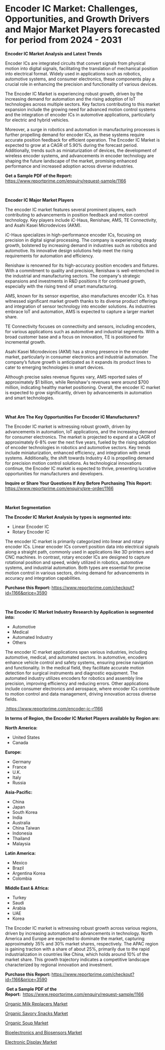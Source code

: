 <p><h1>Encoder IC Market: Challenges, Opportunities, and Growth Drivers and Major Market Players forecasted for period from 2024 - 2031</h1></p><p><strong>Encoder IC Market Analysis and Latest Trends</strong></p>
<p><p>Encoder ICs are integrated circuits that convert signals from physical motion into digital signals, facilitating the translation of mechanical position into electrical format. Widely used in applications such as robotics, automotive systems, and consumer electronics, these components play a crucial role in enhancing the precision and functionality of various devices.</p><p>The Encoder IC Market is experiencing robust growth, driven by the increasing demand for automation and the rising adoption of IoT technologies across multiple sectors. Key factors contributing to this market expansion include the growing need for advanced motion control systems and the integration of encoder ICs in automotive applications, particularly for electric and hybrid vehicles. </p><p>Moreover, a surge in robotics and automation in manufacturing processes is further propelling demand for encoder ICs, as these systems require accurate position feedback for efficient operation. The Encoder IC Market is expected to grow at a CAGR of 5.90% during the forecast period. Additionally, trends such as miniaturization of devices, the development of wireless encoder systems, and advancements in encoder technology are shaping the future landscape of the market, promising enhanced performance and increased adoption across diverse industries.</p></p>
<p><strong>Get a Sample PDF of the Report:&nbsp;</strong> <a href="https://www.reportprime.com/enquiry/request-sample/1166?utm_campaign=1137&utm_medium=2&utm_source=Github&utm_content=ia&utm_term=24122024&utm_id=encoder-ic">https://www.reportprime.com/enquiry/request-sample/1166</a></p>
<p>&nbsp;</p>
<p><strong>Encoder IC Major Market Players</strong></p>
<p><p>The encoder IC market features several prominent players, each contributing to advancements in position feedback and motion control technology. Key players include iC-Haus, Renishaw, AMS, TE Connectivity, and Asahi Kasei Microdevices (AKM).</p><p>iC-Haus specializes in high-performance encoder ICs, focusing on precision in digital signal processing. The company is experiencing steady growth, bolstered by increasing demand in industries such as robotics and automotive. Its innovative design solutions help meet the rising requirements for automation and efficiency.</p><p>Renishaw is renowned for its high-accuracy position encoders and fixtures. With a commitment to quality and precision, Renishaw is well-entrenched in the industrial and manufacturing sectors. The company's strategic expansions and investments in R&D positions it for continued growth, especially with the rising trend of smart manufacturing.</p><p>AMS, known for its sensor expertise, also manufactures encoder ICs. It has witnessed significant market growth thanks to its diverse product offerings and integration of sensor technology into encoder solutions. As industries embrace IoT and automation, AMS is expected to capture a larger market share.</p><p>TE Connectivity focuses on connectivity and sensors, including encoders, for various applications such as automotive and industrial segments. With a broad customer base and a focus on innovation, TE is positioned for incremental growth.</p><p>Asahi Kasei Microdevices (AKM) has a strong presence in the encoder market, particularly in consumer electronics and industrial automation. The company’s future growth is anticipated as it expands its product lines to cater to emerging technologies in smart devices.</p><p>Although precise sales revenue figures vary, AMS reported sales of approximately $1 billion, while Renishaw's revenues were around $700 million, indicating healthy market positioning. Overall, the encoder IC market is expected to grow significantly, driven by advancements in automation and smart technologies.</p></p>
<p>&nbsp;</p>
<p><strong>What Are The Key Opportunities For Encoder IC Manufacturers?</strong></p>
<p><p>The Encoder IC market is witnessing robust growth, driven by advancements in automation, IoT applications, and the increasing demand for consumer electronics. The market is projected to expand at a CAGR of approximately 6-8% over the next five years, fueled by the rising adoption of encoder technologies in robotics and automotive sectors. Key trends include miniaturization, enhanced efficiency, and integration with smart systems. Additionally, the shift towards Industry 4.0 is propelling demand for precision motion control solutions. As technological innovations continue, the Encoder IC market is expected to thrive, presenting lucrative opportunities for manufacturers and developers.</p></p>
<p><strong>Inquire or Share Your Questions If Any Before Purchasing This Report:</strong> <a href="https://www.reportprime.com/enquiry/pre-order/1166?utm_campaign=1137&utm_medium=2&utm_source=Github&utm_content=ia&utm_term=24122024&utm_id=encoder-ic">https://www.reportprime.com/enquiry/pre-order/1166</a></p>
<p>&nbsp;</p>
<p><strong>Market Segmentation</strong></p>
<p><strong>The Encoder IC Market Analysis by types is segmented into:</strong></p>
<p><ul><li>Linear Encoder IC</li><li>Rotary Encoder IC</li></ul></p>
<p><p>The encoder IC market is primarily categorized into linear and rotary encoder ICs. Linear encoder ICs convert position data into electrical signals along a straight path, commonly used in applications like 3D printers and CNC machines. In contrast, rotary encoder ICs are designed to capture rotational position and speed, widely utilized in robotics, automotive systems, and industrial automation. Both types are essential for precise motion control in various sectors, driving demand for advancements in accuracy and integration capabilities.</p></p>
<p><strong>Purchase this Report:&nbsp;</strong><a href="https://www.reportprime.com/checkout?id=1166&price=3590&utm_campaign=1137&utm_medium=2&utm_source=Github&utm_content=ia&utm_term=24122024&utm_id=encoder-ic">https://www.reportprime.com/checkout?id=1166&price=3590</a></p>
<p>&nbsp;</p>
<p><strong>The Encoder IC Market Industry Research by Application is segmented into:</strong></p>
<p><ul><li>Automotive</li><li>Medical</li><li>Automated Industry</li><li>Others</li></ul></p>
<p><p>The encoder IC market applications span various industries, including automotive, medical, and automated sectors. In automotive, encoders enhance vehicle control and safety systems, ensuring precise navigation and functionality. In the medical field, they facilitate accurate motion detection for surgical instruments and diagnostic equipment. The automated industry utilizes encoders for robotics and assembly line precision, improving efficiency and reducing errors. Other applications include consumer electronics and aerospace, where encoder ICs contribute to motion control and data management, driving innovation across diverse fields.</p></p>
<p><a href="https://www.reportprime.com/encoder-ic-r1166?utm_campaign=1137&utm_medium=2&utm_source=Github&utm_content=ia&utm_term=24122024&utm_id=encoder-ic">&nbsp;https://www.reportprime.com/encoder-ic-r1166</a></p>
<p><strong>In terms of Region, the Encoder IC Market Players available by Region are:</strong></p>
<p>
    <p> <strong> North America: </strong>
        <ul>
            <li>United States</li>
            <li>Canada</li>
        </ul>
        </p> 
    <p> <strong> Europe: </strong>
        <ul>
            <li>Germany</li>
            <li>France</li>
            <li>U.K.</li>
            <li>Italy</li>
            <li>Russia</li>
        </ul>
        </p> 
    <p> <strong> Asia-Pacific: </strong>
        <ul>
            <li>China</li>
            <li>Japan</li>
            <li>South Korea</li>
            <li>India</li>
            <li>Australia</li>
            <li>China Taiwan</li>
            <li>Indonesia</li>
            <li>Thailand</li>
            <li>Malaysia</li>
        </ul>
        </p> 
    <p> <strong> Latin America: </strong>
        <ul>
            <li>Mexico</li>
            <li>Brazil</li>
            <li>Argentina Korea</li>
            <li>Colombia</li>
        </ul>
        </p> 
    <p> <strong> Middle East & Africa: </strong>
        <ul>
            <li>Turkey</li>
            <li>Saudi</li>
            <li>Arabia</li>
            <li>UAE</li>
            <li>Korea</li>
        </ul>
    </p>
    </p>
<p><p>The Encoder IC market is witnessing robust growth across various regions, driven by increasing automation and advancements in technology. North America and Europe are expected to dominate the market, capturing approximately 35% and 30% market shares, respectively. The APAC region is gaining traction with a share of about 25%, primarily due to the rapid industrialization in countries like China, which holds around 10% of the market share. This growth trajectory indicates a competitive landscape characterized by regional innovation and investment.</p></p>
<p><strong>Purchase this Report: </strong><a href="https://www.reportprime.com/checkout?id=1166&price=3590&utm_campaign=1137&utm_medium=2&utm_source=Github&utm_content=ia&utm_term=24122024&utm_id=encoder-ic">https://www.reportprime.com/checkout?id=1166&price=3590</a></p>
<p>&nbsp;<strong>Get a Sample PDF of the Report:&nbsp;&nbsp;</strong><a href="https://www.reportprime.com/enquiry/request-sample/1166?utm_campaign=1137&utm_medium=2&utm_source=Github&utm_content=ia&utm_term=24122024&utm_id=encoder-ic">https://www.reportprime.com/enquiry/request-sample/1166</a></p>
<p><strong></strong></p>
<p><p><a href="https://www.linkedin.com/pulse/industry-strategies-opportunities-organic-milk-replacers-oleuf?utm_campaign=1137&utm_medium=2&utm_source=Github&utm_content=ia&utm_term=24122024&utm_id=encoder-ic">Organic Milk Replacers Market</a></p><p><a href="https://www.linkedin.com/pulse/organic-savory-snacks-market-analysis-industry-forecast-projected-g5ywf?utm_campaign=1137&utm_medium=2&utm_source=Github&utm_content=ia&utm_term=24122024&utm_id=encoder-ic">Organic Savory Snacks Market</a></p><p><a href="https://www.linkedin.com/pulse/detailed-insights-competitive-landscape-organic-soup-market-tgfmf?utm_campaign=1137&utm_medium=2&utm_source=Github&utm_content=ia&utm_term=24122024&utm_id=encoder-ic">Organic Soup Market</a></p><p><a href="https://github.com/raffadongraffadong/Market-Research-Report-List-1/blob/main/bioelectronics-and-biosensors-market.md?utm_campaign=1137&utm_medium=2&utm_source=Github&utm_content=ia&utm_term=24122024&utm_id=encoder-ic">Bioelectronics and Biosensors Market</a></p><p><a href="https://github.com/dolorespeddico90/Market-Research-Report-List-1/blob/main/electronic-display-market.md?utm_campaign=1137&utm_medium=2&utm_source=Github&utm_content=ia&utm_term=24122024&utm_id=encoder-ic">Electronic Display Market</a></p></p>